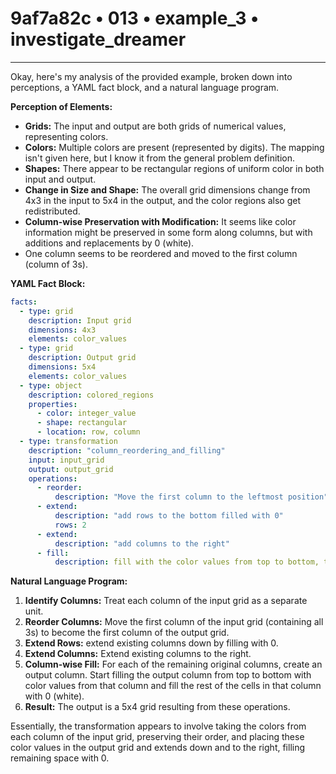 # 9af7a82c • 013 • example_3 • investigate_dreamer

---
Okay, here's my analysis of the provided example, broken down into perceptions, a YAML fact block, and a natural language program.

**Perception of Elements:**

*   **Grids:** The input and output are both grids of numerical values, representing colors.
*   **Colors:** Multiple colors are present (represented by digits). The mapping isn't given here, but I know it from the general problem definition.
*   **Shapes:** There appear to be rectangular regions of uniform color in both input and output.
*   **Change in Size and Shape:** The overall grid dimensions change from 4x3 in the input to 5x4 in the output, and the color regions also get redistributed.
*   **Column-wise Preservation with Modification:** It seems like color information might be preserved in some form along columns, but with additions and replacements by 0 (white).
*    One column seems to be reordered and moved to the first column (column of 3s).

**YAML Fact Block:**



```yaml
facts:
  - type: grid
    description: Input grid
    dimensions: 4x3
    elements: color_values
  - type: grid
    description: Output grid
    dimensions: 5x4
    elements: color_values
  - type: object
    description: colored_regions
    properties:
      - color: integer_value
      - shape: rectangular
      - location: row, column
  - type: transformation
    description: "column_reordering_and_filling"
    input: input_grid
    output: output_grid
    operations:
      - reorder:
          description: "Move the first column to the leftmost position"
      - extend:
          description: "add rows to the bottom filled with 0"
          rows: 2
      - extend:
          description: "add columns to the right"
      - fill:
          description: fill with the color values from top to bottom, then fill with 0
```



**Natural Language Program:**

1.  **Identify Columns:**  Treat each column of the input grid as a separate unit.
2.  **Reorder Columns:** Move the first column of the input grid (containing all 3s) to become the first column of the output grid.
3.  **Extend Rows:** extend existing columns down by filling with 0.
4.  **Extend Columns:** Extend existing columns to the right.
5. **Column-wise Fill:** For each of the remaining original columns, create an output column. Start filling the output column from top to bottom with color values from that column and fill the rest of the cells in that column with 0 (white).
6.  **Result:** The output is a 5x4 grid resulting from these operations.

Essentially, the transformation appears to involve taking the colors from each column of the input grid, preserving their order, and placing these color values in the output grid and extends down and to the right, filling remaining space with 0.

